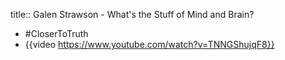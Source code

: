 title:: Galen Strawson - What's the Stuff of Mind and Brain?

- #CloserToTruth
- {{video https://www.youtube.com/watch?v=TNNGShujqF8}}